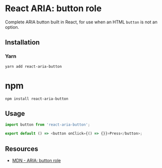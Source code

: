 # React ARIA: button role

Complete ARIA button built in React, for use when an HTML `button` is not an option.

## Installation

### Yarn

```shell
yarn add react-aria-button
```

# npm

```shell
npm install react-aria-button
```

## Usage

```js
import button from 'react-aria-button';

export default () => <button onClick={() => {}}>Press</button>;
```

## Resources

- [MDN - ARIA: button role](https://wiki.developer.mozilla.org/en-US/docs/Web/Accessibility/ARIA/Roles/button_role)
